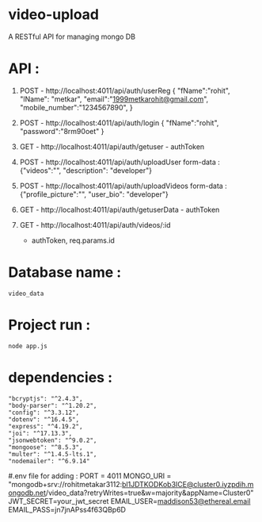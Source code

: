 # video-upload
A RESTful API for managing mongo DB
# API :
  1. POST - http://localhost:4011/api/auth/userReg
      {
      "fName":"rohit",
      "lName": "metkar",
      "email":"1999metkarohit@gmail.com",
      "mobile_number":"1234567890",
      }
     
  2. POST - http://localhost:4011/api/auth/login
        {
          "fName":"rohit",
          "password":"8rm90oet"
        }
  3. GET - http://localhost:4011/api/auth/getuser
          - authToken
  5. POST - http://localhost:4011/api/auth/uploadUser
          form-data : {"videos":"",
           "description": "developer"}
  7. POST - http://localhost:4011/api/auth/uploadVideos
           form-data : {"profile_picture":"",
           "user_bio": "developer"}
  8. GET - http://localhost:4011/api/auth/getuserData
              - authToken
 9. GET - http://localhost:4011/api/auth/videos/:id
     - authToken, req.params.id
# Database name :    
    video_data
# Project run :
    node app.js
    
# dependencies : 
    "bcryptjs": "^2.4.3",
    "body-parser": "^1.20.2",
    "config": "^3.3.12",
    "dotenv": "^16.4.5",
    "express": "^4.19.2",
    "joi": "^17.13.3",
    "jsonwebtoken": "^9.0.2",
    "mongoose": "^8.5.3",
    "multer": "^1.4.5-lts.1",
    "nodemailer": "^6.9.14"

#.env file for adding :
                PORT = 4011
                MONGO_URI = "mongodb+srv://rohitmetakar3112:bl1JDTKODKob3ICE@cluster0.iyzpdih.mongodb.net/video_data?retryWrites=true&w=majority&appName=Cluster0"
                JWT_SECRET=your_jwt_secret
                EMAIL_USER=maddison53@ethereal.email
                EMAIL_PASS=jn7jnAPss4f63QBp6D


     
